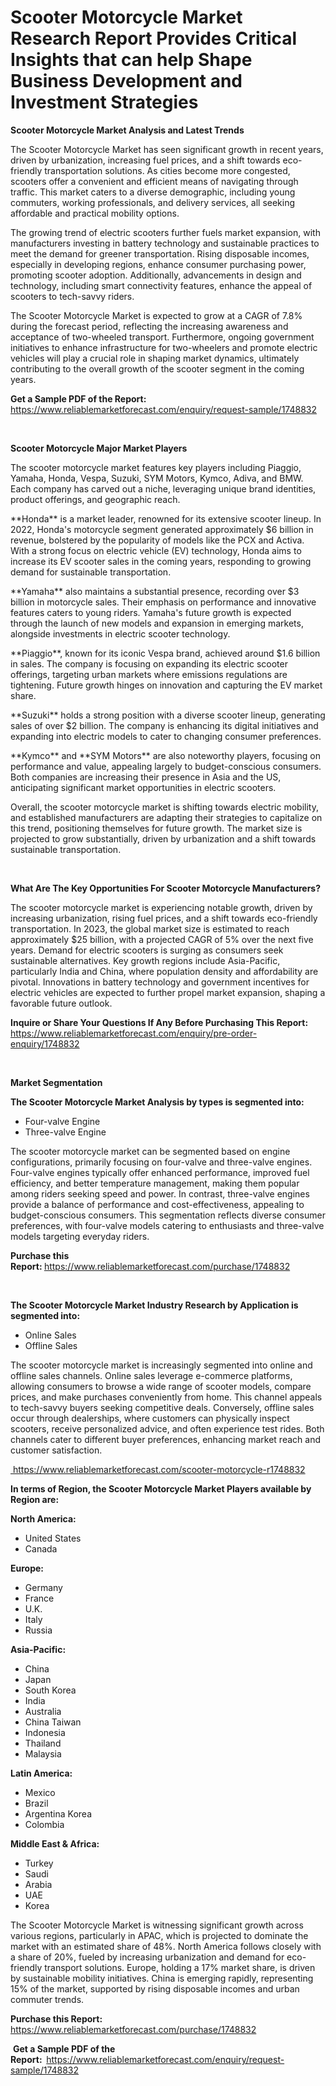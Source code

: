 <p><h1>Scooter Motorcycle Market Research Report Provides Critical Insights that can help Shape Business Development and Investment Strategies</h1></p><p><strong>Scooter Motorcycle Market Analysis and Latest Trends</strong></p>
<p><p>The Scooter Motorcycle Market has seen significant growth in recent years, driven by urbanization, increasing fuel prices, and a shift towards eco-friendly transportation solutions. As cities become more congested, scooters offer a convenient and efficient means of navigating through traffic. This market caters to a diverse demographic, including young commuters, working professionals, and delivery services, all seeking affordable and practical mobility options.</p><p>The growing trend of electric scooters further fuels market expansion, with manufacturers investing in battery technology and sustainable practices to meet the demand for greener transportation. Rising disposable incomes, especially in developing regions, enhance consumer purchasing power, promoting scooter adoption. Additionally, advancements in design and technology, including smart connectivity features, enhance the appeal of scooters to tech-savvy riders.</p><p>The Scooter Motorcycle Market is expected to grow at a CAGR of 7.8% during the forecast period, reflecting the increasing awareness and acceptance of two-wheeled transport. Furthermore, ongoing government initiatives to enhance infrastructure for two-wheelers and promote electric vehicles will play a crucial role in shaping market dynamics, ultimately contributing to the overall growth of the scooter segment in the coming years.</p></p>
<p><strong>Get a Sample PDF of the Report:&nbsp;</strong> <a href="https://www.reliablemarketforecast.com/enquiry/request-sample/1748832?utm_campaign=3559&utm_medium=2&utm_source=Github&utm_content=ia&utm_term=18042025&utm_id=scooter-motorcycle">https://www.reliablemarketforecast.com/enquiry/request-sample/1748832</a></p>
<p>&nbsp;</p>
<p><strong>Scooter Motorcycle Major Market Players</strong></p>
<p><p>The scooter motorcycle market features key players including Piaggio, Yamaha, Honda, Vespa, Suzuki, SYM Motors, Kymco, Adiva, and BMW. Each company has carved out a niche, leveraging unique brand identities, product offerings, and geographic reach.</p><p>**Honda** is a market leader, renowned for its extensive scooter lineup. In 2022, Honda's motorcycle segment generated approximately $6 billion in revenue, bolstered by the popularity of models like the PCX and Activa. With a strong focus on electric vehicle (EV) technology, Honda aims to increase its EV scooter sales in the coming years, responding to growing demand for sustainable transportation.</p><p>**Yamaha** also maintains a substantial presence, recording over $3 billion in motorcycle sales. Their emphasis on performance and innovative features caters to young riders. Yamaha's future growth is expected through the launch of new models and expansion in emerging markets, alongside investments in electric scooter technology.</p><p>**Piaggio**, known for its iconic Vespa brand, achieved around $1.6 billion in sales. The company is focusing on expanding its electric scooter offerings, targeting urban markets where emissions regulations are tightening. Future growth hinges on innovation and capturing the EV market share.</p><p>**Suzuki** holds a strong position with a diverse scooter lineup, generating sales of over $2 billion. The company is enhancing its digital initiatives and expanding into electric models to cater to changing consumer preferences.</p><p>**Kymco** and **SYM Motors** are also noteworthy players, focusing on performance and value, appealing largely to budget-conscious consumers. Both companies are increasing their presence in Asia and the US, anticipating significant market opportunities in electric scooters.</p><p>Overall, the scooter motorcycle market is shifting towards electric mobility, and established manufacturers are adapting their strategies to capitalize on this trend, positioning themselves for future growth. The market size is projected to grow substantially, driven by urbanization and a shift towards sustainable transportation.</p></p>
<p>&nbsp;</p>
<p><strong>What Are The Key Opportunities For Scooter Motorcycle Manufacturers?</strong></p>
<p><p>The scooter motorcycle market is experiencing notable growth, driven by increasing urbanization, rising fuel prices, and a shift towards eco-friendly transportation. In 2023, the global market size is estimated to reach approximately $25 billion, with a projected CAGR of 5% over the next five years. Demand for electric scooters is surging as consumers seek sustainable alternatives. Key growth regions include Asia-Pacific, particularly India and China, where population density and affordability are pivotal. Innovations in battery technology and government incentives for electric vehicles are expected to further propel market expansion, shaping a favorable future outlook.</p></p>
<p><strong>Inquire or Share Your Questions If Any Before Purchasing This Report:</strong> <a href="https://www.reliablemarketforecast.com/enquiry/pre-order-enquiry/1748832?utm_campaign=3559&utm_medium=2&utm_source=Github&utm_content=ia&utm_term=18042025&utm_id=scooter-motorcycle">https://www.reliablemarketforecast.com/enquiry/pre-order-enquiry/1748832</a></p>
<p>&nbsp;</p>
<p><strong>Market Segmentation</strong></p>
<p><strong>The Scooter Motorcycle Market Analysis by types is segmented into:</strong></p>
<p><ul><li>Four-valve Engine</li><li>Three-valve Engine</li></ul></p>
<p><p>The scooter motorcycle market can be segmented based on engine configurations, primarily focusing on four-valve and three-valve engines. Four-valve engines typically offer enhanced performance, improved fuel efficiency, and better temperature management, making them popular among riders seeking speed and power. In contrast, three-valve engines provide a balance of performance and cost-effectiveness, appealing to budget-conscious consumers. This segmentation reflects diverse consumer preferences, with four-valve models catering to enthusiasts and three-valve models targeting everyday riders.</p></p>
<p><strong>Purchase this Report:&nbsp;</strong><a href="https://www.reliablemarketforecast.com/purchase/1748832?utm_campaign=3559&utm_medium=2&utm_source=Github&utm_content=ia&utm_term=18042025&utm_id=scooter-motorcycle">https://www.reliablemarketforecast.com/purchase/1748832</a></p>
<p>&nbsp;</p>
<p><strong>The Scooter Motorcycle Market Industry Research by Application is segmented into:</strong></p>
<p><ul><li>Online Sales</li><li>Offline Sales</li></ul></p>
<p><p>The scooter motorcycle market is increasingly segmented into online and offline sales channels. Online sales leverage e-commerce platforms, allowing consumers to browse a wide range of scooter models, compare prices, and make purchases conveniently from home. This channel appeals to tech-savvy buyers seeking competitive deals. Conversely, offline sales occur through dealerships, where customers can physically inspect scooters, receive personalized advice, and often experience test rides. Both channels cater to different buyer preferences, enhancing market reach and customer satisfaction.</p></p>
<p><a href="https://www.reliablemarketforecast.com/scooter-motorcycle-r1748832?utm_campaign=3559&utm_medium=2&utm_source=Github&utm_content=ia&utm_term=18042025&utm_id=scooter-motorcycle">&nbsp;https://www.reliablemarketforecast.com/scooter-motorcycle-r1748832</a></p>
<p><strong>In terms of Region, the Scooter Motorcycle Market Players available by Region are:</strong></p>
<p>
    <p> <strong> North America: </strong>
        <ul>
            <li>United States</li>
            <li>Canada</li>
        </ul>
        </p> 
    <p> <strong> Europe: </strong>
        <ul>
            <li>Germany</li>
            <li>France</li>
            <li>U.K.</li>
            <li>Italy</li>
            <li>Russia</li>
        </ul>
        </p> 
    <p> <strong> Asia-Pacific: </strong>
        <ul>
            <li>China</li>
            <li>Japan</li>
            <li>South Korea</li>
            <li>India</li>
            <li>Australia</li>
            <li>China Taiwan</li>
            <li>Indonesia</li>
            <li>Thailand</li>
            <li>Malaysia</li>
        </ul>
        </p> 
    <p> <strong> Latin America: </strong>
        <ul>
            <li>Mexico</li>
            <li>Brazil</li>
            <li>Argentina Korea</li>
            <li>Colombia</li>
        </ul>
        </p> 
    <p> <strong> Middle East & Africa: </strong>
        <ul>
            <li>Turkey</li>
            <li>Saudi</li>
            <li>Arabia</li>
            <li>UAE</li>
            <li>Korea</li>
        </ul>
    </p>
    </p>
<p><p>The Scooter Motorcycle Market is witnessing significant growth across various regions, particularly in APAC, which is projected to dominate the market with an estimated share of 48%. North America follows closely with a share of 20%, fueled by increasing urbanization and demand for eco-friendly transport solutions. Europe, holding a 17% market share, is driven by sustainable mobility initiatives. China is emerging rapidly, representing 15% of the market, supported by rising disposable incomes and urban commuter trends.</p></p>
<p><strong>Purchase this Report: </strong><a href="https://www.reliablemarketforecast.com/purchase/1748832?utm_campaign=3559&utm_medium=2&utm_source=Github&utm_content=ia&utm_term=18042025&utm_id=scooter-motorcycle">https://www.reliablemarketforecast.com/purchase/1748832</a></p>
<p>&nbsp;<strong>Get a Sample PDF of the Report:&nbsp;&nbsp;</strong><a href="https://www.reliablemarketforecast.com/enquiry/request-sample/1748832?utm_campaign=3559&utm_medium=2&utm_source=Github&utm_content=ia&utm_term=18042025&utm_id=scooter-motorcycle">https://www.reliablemarketforecast.com/enquiry/request-sample/1748832</a></p>
<p><strong></strong></p>
<p><p></p><p></p><p></p></p>